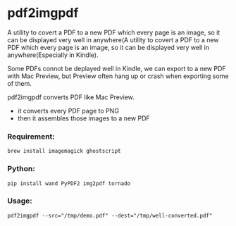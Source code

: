 pdf2imgpdf
====

A utility to covert a PDF to a new PDF which every page is an image,  so it can be displayed very well in anywhere(A utility to covert a PDF to a new PDF which every page is an image, 
so it can be displayed very well in anywhere(Especially in Kindle).

Some PDFs connot be deplayed well in Kindle, we can export to a new PDF with Mac Preview,
but Preview often hang up or crash when exporting some of them.

pdf2imgpdf converts PDF like Mac Preview.

- it converts every PDF page to PNG
- then it assembles those images to a new PDF

### Requirement:
	
	brew install imagemagick ghostscript

### Python:
	
	pip install wand PyPDF2 img2pdf tornado

### Usage:
	
	pdf2imgpdf --src="/tmp/demo.pdf" --dest="/tmp/well-converted.pdf"